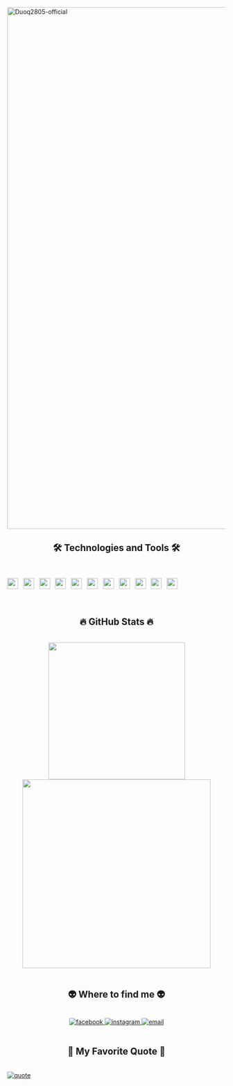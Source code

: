 <!-- Banner -->
<a href="#" target="_blank">
  <img src="https://i.ibb.co/2g9k2S8/coding.gif" width="1200" alt="Duoq2805-official" />
</a>

<h2 align="center">🛠 Technologies and Tools 🛠</h2>
<br>

<!-- Tech badges -->
<span><img src="https://img.shields.io/badge/Java-282C34?logo=java&logoColor=F7DF1E" height="25" /></span>
&nbsp;
<span><img src="https://img.shields.io/badge/C-282C34?logo=c&logoColor=A8B9CC" height="25" /></span>
&nbsp;
<span><img src="https://img.shields.io/badge/HTML5-282C34?logo=html5&logoColor=E34F26" height="25" /></span>
&nbsp;
<span><img src="https://img.shields.io/badge/CSS3-282C34?logo=css3&logoColor=1572B6" height="25" /></span>
&nbsp;
<span><img src="https://img.shields.io/badge/Bootstrap-282C34?logo=bootstrap&logoColor=7952B3" height="25" /></span>
&nbsp;
<span><img src="https://img.shields.io/badge/SpringBoot-282C34?logo=springboot&logoColor=6DB33F" height="25" /></span>
&nbsp;
<span><img src="https://img.shields.io/badge/MySQL-282C34?logo=mysql&logoColor=4479A1" height="25" /></span>
&nbsp;
<span><img src="https://img.shields.io/badge/PostgreSQL-282C34?logo=postgresql&logoColor=336791" height="25" /></span>
&nbsp;
<span><img src="https://img.shields.io/badge/Git-282C34?logo=git&logoColor=F05032" height="25" /></span>
&nbsp;
<span><img src="https://img.shields.io/badge/GitHub-282C34?logo=github&logoColor=FFFFFF" height="25" /></span>
&nbsp;
<span><img src="https://img.shields.io/badge/VS Code-282C34?logo=visual-studio-code&logoColor=007ACC" height="25" /></span>

<br>

<h2 align="center">🔥 GitHub Stats 🔥</h2>
<br>
<div align="center">
  <a href="#" title="Duoq2805">
    <img width="315" src="https://github-readme-stats.vercel.app/api/top-langs/?username=Duoq2805&hide=c%23,powershell,Ruby,Objective-C&title_color=61dafb&text_color=ffffff&icon_color=61dafb&bg_color=20232a&langs_count=6&layout=compact&border_color=61dafb&hide_border=true" />
  </a>
  <a href="#" title="Duoq2805">
    <img width="434" src="https://github-readme-stats.vercel.app/api?username=Duoq2805&show_icons=true&theme=react&border_color=61dafb&hide_border=true&rank_icon=github&include_all_commits=true" />
  </a>
</div>

<br>

<h2 align="center">👽 Where to find me 👽</h2>
<br>
<div align="center">
  <a href="https://www.facebook.com/thai.duong.133789/" target="blank">
    <img src="https://img.icons8.com/bubbles/100/000000/facebook-new.png" alt="facebook" />
  </a>
  <a href="https://www.instagram.com/thaiduong2805/" target="blank">
    <img src="https://img.icons8.com/bubbles/100/000000/instagram.png" alt="instagram" />
  </a>
  <a href="mailto:duong2805@example.com" target="top">
    <img src="https://img.icons8.com/bubbles/100/000000/apple-mail.png" alt="email" />
  </a>
</div>

<br>

<h2 align="center">📑 My Favorite Quote 📑</h2>
<br>
<a href="#" target="_blank">
  <img src="https://readme-typing-svg.herokuapp.com?size=22&duration=5000&color=61DAFB&center=true&vCenter=true&width=846&lines=%22Code+is+like+humor.+When+you+have+to+explain+it,+it%E2%80%99s+bad.%22" alt="quote" />
</a>
